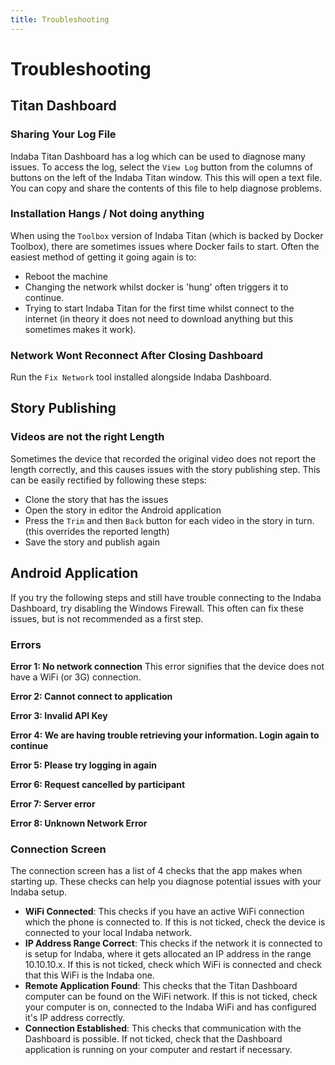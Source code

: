 ```yaml
---
title: Troubleshooting
---
```


# Troubleshooting

## Titan Dashboard

### Sharing Your Log File

Indaba Titan Dashboard has a log which can be used to diagnose many issues. To access the log, select the `View Log` button from the columns of buttons on the left of the Indaba Titan window. This this will open a text file. You can copy and share the contents of this file to help diagnose problems.

### Installation Hangs / Not doing anything

When using the `Toolbox` version of Indaba Titan (which is backed by Docker Toolbox), there are sometimes issues where Docker fails to start. Often the easiest method of getting it going again is to:

- Reboot the machine
- Changing the network whilst docker is 'hung' often triggers it to continue.
- Trying to start Indaba Titan for the first time whilst connect to the internet (in theory it does not need to download anything but this sometimes makes it work).

### Network Wont Reconnect After Closing Dashboard

Run the `Fix Network` tool installed alongside Indaba Dashboard.

## Story Publishing

### Videos are not the right Length

Sometimes the device that recorded the original video does not report the length correctly, and this causes issues with the story publishing step. This can be easily rectified by following these steps:

- Clone the story that has the issues
- Open the story in editor the Android application
- Press the `Trim` and then `Back` button for each video in the story in turn. (this overrides the reported length)
- Save the story and publish again

## Android Application

If you try the following steps and still have trouble connecting to the Indaba Dashboard, try disabling the Windows Firewall. This often can fix these issues, but is not recommended as a first step.

### Errors

**Error 1: No network connection**
This error signifies that the device does not have a WiFi (or 3G) connection.

**Error 2: Cannot connect to application**

**Error 3: Invalid API Key**

**Error 4: We are having trouble retrieving your information. Login again to continue**

**Error 5: Please try logging in again**

**Error 6: Request cancelled by participant**

**Error 7: Server error**

**Error 8: Unknown Network Error**

### Connection Screen

The connection screen has a list of 4 checks that the app makes when starting up. These checks can help you diagnose potential issues with your Indaba setup.

- **WiFi Connected**: This checks if you have an active WiFi connection which the phone is connected to. If this is not ticked, check the device is connected to your local Indaba network.
- **IP Address Range Correct**: This checks if the network it is connected to is setup for Indaba, where it gets allocated an IP address in the range 10.10.10.x. If this is not ticked, check which WiFi is connected and check that this WiFi is the Indaba one.
- **Remote Application Found**: This checks that the Titan Dashboard computer can be found on the WiFi network. If this is not ticked, check your computer is on, connected to the Indaba WiFi and has configured it's IP address correctly.
- **Connection Established**: This checks that communication with the Dashboard is possible. If not ticked, check that the Dashboard application is running on your computer and restart if necessary.
